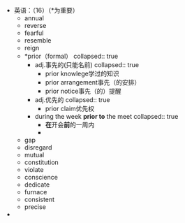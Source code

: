 - 英语：（16）（*为重要）
	- annual
	- reverse
	- fearful
	- resemble
	- reign
	- *prior（formal）
	  collapsed:: true
		- adj.事先的(只能名前)
		  collapsed:: true
			- prior knowlege学过的知识
			- prior arrangement事先（的安排）
			- prior notice事先（的）提醒
		- adj.优先的
		  collapsed:: true
			- prior claim优先权
		- during the week **prior to** the meet
		  collapsed:: true
			- **在**开会**前**的一周内
			-
	- gap
	- disregard
	- mutual
	- constitution
	- violate
	- conscience
	- dedicate
	- furnace
	- consistent
	- precise
-